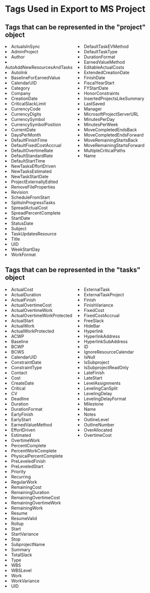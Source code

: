 Tags Used in Export to MS Project
================================

Tags that can be represented in the "project" object
---------------------------------

<style>
.myblock{
	display:inline-block;
    width:235px;
    vertical-align:top;
}
</style>


<div class="myblock">
	<li>ActualsInSync</li>
	<li>AdminProject</li>
	<li>Author</li>
	<li>AutoAddNewResourcesAndTasks</li>
	<li>Autolink</li>
	<li>BaselineForEarnedValue</li>
	<li>CalendarUID</li>
	<li>Category</li>
	<li>Company</li>
	<li>CreationDate</li>
	<li>CriticalSlackLimit</li>
	<li>CurrencyCode</li>
	<li>CurrencyDigits</li>
	<li>CurrencySymbol</li>
	<li>CurrencySymbolPosition</li>
	<li>CurrentDate</li>
	<li>DaysPerMonth</li>
	<li>DefaultFinishTime</li>
	<li>DefaultFixedCostAccrual</li>
	<li>DefaultOvertimeRate</li>
	<li>DefaultStandardRate</li>
	<li>DefaultStartTime</li>	
</div>

<div class="myblock">
	<li>DefaultTaskEVMethod</li>
	<li>DefaultTaskType</li>
	<li>DurationFormat</li>
	<li>EarnedValueMethod</li>
	<li>EditableActualCosts</li>
	<li>ExtendedCreationDate</li>
	<li>FinishDate</li>
	<li>FiscalYearStart</li>
	<li>FYStartDate</li>
	<li>HonorConstraints</li>
	<li>InsertedProjectsLikeSummary</li>
	<li>LastSaved</li>
	<li>Manager</li>
	<li>MicrosoftProjectServerURL</li>
	<li>MinutesPerDay</li>
	<li>MinutesPerWeek</li>
	<li>MoveCompletedEndsBack</li>
	<li>MoveCompletedEndsForward</li>
	<li>MoveRemainingStartsBack</li>
	<li>MoveRemainingStartsForward</li>
	<li>MultipleCriticalPaths</li>
	<li>Name</li>
</div>

<div class="myblock">
	<li>NewTasksEffortDriven</li>
	<li>NewTasksEstimated</li>
	<li>NewTaskStartDate</li>
	<li>ProjectExternallyEdited</li>
	<li>RemoveFileProperties</li>
	<li>Revision</li>
	<li>ScheduleFromStart</li>
	<li>SplitsInProgressTasks</li>
	<li>SpreadActualCost</li>
	<li>SpreadPercentComplete</li>
	<li>StartDate</li>
	<li>StatusDate</li>
	<li>Subject</li>
	<li>TaskUpdatesResource</li>
	<li>Title</li>
	<li>UID</li>
	<li>WeekStartDay</li>
	<li>WorkFormat</li>
</div>

Tags that can be represented in the "tasks" object
---------------------------------

<div class="myblock">
	<li>ActualCost</li>
    <li>ActualDuration</li>
    <li>ActualFinish</li>
    <li>ActualOvertimeCost</li>
    <li>ActualOvertimeWork</li>
    <li>ActualOvertimeWorkProtected</li>
    <li>ActualStart</li>
    <li>ActualWork</li>
    <li>ActualWorkProtected</li>
    <li>ACWP</li>
    <li>Baseline</li>
    <li>BCWP</li>
    <li>BCWS</li>
    <li>CalendarUID</li>
    <li>ConstraintDate</li>
    <li>ConstraintType</li>
    <li>Contact</li>
    <li>Cost</li>
    <li>CreateDate</li>
    <li>Critical</li>
    <li>CV</li>
    <li>Deadline</li>
    <li>Duration</li>
    <li>DurationFormat</li>
    <li>EarlyFinish</li>
    <li>EarlyStart</li>
    <li>EarnedValueMethod</li>
    <li>EffortDriven</li>
    <li>Estimated</li>
</div>


<div class="myblock">
	<li>ExternalTask</li>
    <li>ExternalTaskProject</li>
    <li>Finish</li>
    <li>FinishVariance</li>
    <li>FixedCost</li>
    <li>FixedCostAccrual</li>
    <li>FreeSlack</li>
    <li>HideBar</li>
    <li>Hyperlink</li>
    <li>HyperlinkAddress</li>
    <li>HyperlinkSubAddress</li>
    <li>ID</li>
    <li>IgnoreResourceCalendar</li>
    <li>IsNull</li>
    <li>IsSubproject</li>
    <li>IsSubprojectReadOnly</li>
    <li>LateFinish</li>
    <li>LateStart</li>
    <li>LevelAssignments</li>
    <li>LevelingCanSplit</li>
    <li>LevelingDelay</li>
    <li>LevelingDelayFormat</li>
    <li>Milestone</li>
    <li>Name</li>
    <li>Notes</li>
    <li>OutlineLevel</li>
    <li>OutlineNumber</li>
    <li>OverAllocated</li>
    <li>OvertimeCost</li>
</div>


<div class="myblock">
	<li>OvertimeWork</li>
    <li>PercentComplete</li>
    <li>PercentWorkComplete</li>
    <li>PhysicalPercentComplete</li>
    <li>PreLeveledFinish</li>
    <li>PreLeveledStart</li>
    <li>Priority</li>
    <li>Recurring</li>
    <li>RegularWork</li>
    <li>RemainingCost</li>
    <li>RemainingDuration</li>
    <li>RemainingOvertimeCost</li>
    <li>RemainingOvertimeWork</li>
    <li>RemainingWork</li>
    <li>Resume</li>
    <li>ResumeValid</li>
    <li>Rollup</li>
    <li>Start</li>
    <li>StartVariance</li>
    <li>Stop</li>
    <li>SubprojectName</li>
    <li>Summary</li>
    <li>TotalSlack</li>
    <li>Type</li>
    <li>WBS</li>
    <li>WBSLevel</li>
    <li>Work</li>
    <li>WorkVariance</li>
    <li>UID</li>
</div>